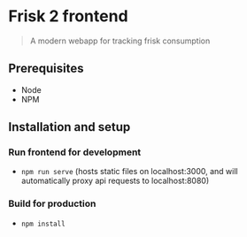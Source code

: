 # Frisk 2 frontend
> A modern webapp for tracking frisk consumption

## Prerequisites

- Node
- NPM

## Installation and setup

### Run frontend for development
- `npm run serve` (hosts static files on localhost:3000, and will automatically proxy api requests to localhost:8080)

### Build for production
- `npm install`
